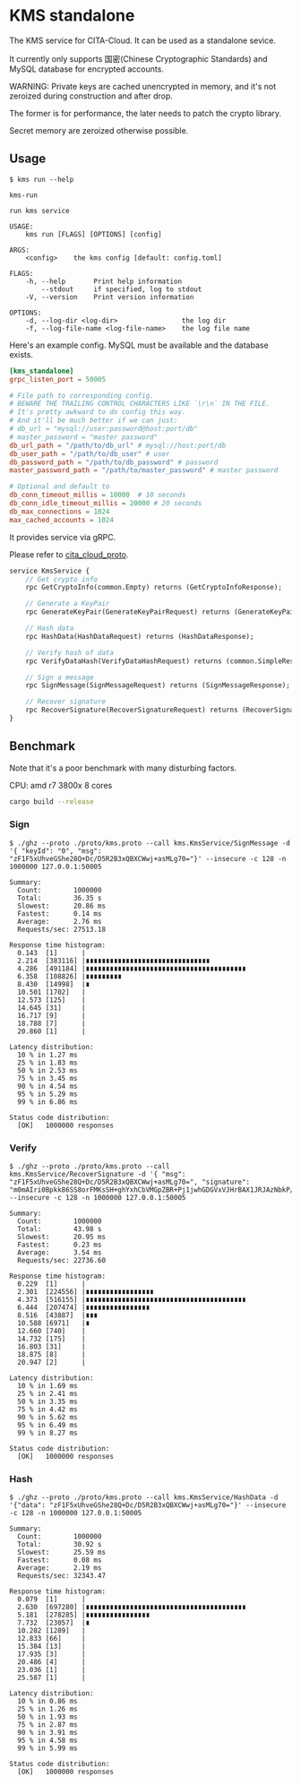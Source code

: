 # KMS standalone

The KMS service for CITA-Cloud. It can be used as a standalone sevice.

It currently only supports 国密(Chinese Cryptographic Standards) and MySQL database for encrypted accounts.

WARNING:
Private keys are cached unencrypted in memory, and it's not zeroized during construction and after drop.

The former is for performance, the later needs to patch the crypto library.

Secret memory are zeroized otherwise possible.

## Usage

```
$ kms run --help

kms-run

run kms service

USAGE:
    kms run [FLAGS] [OPTIONS] [config]

ARGS:
    <config>    the kms config [default: config.toml]

FLAGS:
    -h, --help       Print help information
        --stdout     if specified, log to stdout
    -V, --version    Print version information

OPTIONS:
    -d, --log-dir <log-dir>                the log dir
    -f, --log-file-name <log-file-name>    the log file name
```

Here's an example config. MySQL must be available and the database exists.

```toml
[kms_standalone]
grpc_listen_port = 50005

# File path to corresponding config.
# BEWARE THE TRAILING CONTROL CHARACTERS LIKE `\r\n` IN THE FILE.
# It's pretty awkward to do config this way.
# And it'll be much better if we can just:
# db_url = "mysql://user:password@host:port/db"
# master_password = "master password"
db_url_path = "/path/to/db_url" # mysql://host:port/db
db_user_path = "/path/to/db_user" # user
db_password_path = "/path/to/db_password" # password
master_password_path = "/path/to/master_password" # master password

# Optional and default to
db_conn_timeout_millis = 10000  # 10 seconds
db_conn_idle_timeout_millis = 20000 # 20 seconds
db_max_connections = 1024
max_cached_accounts = 1024
```

It provides service via gRPC.

Please refer to [cita_cloud_proto](https://github.com/cita-cloud/cita_cloud_proto/blob/v6.2.0/protos/kms.proto).


```protobuf
service KmsService {
    // Get crypto info
    rpc GetCryptoInfo(common.Empty) returns (GetCryptoInfoResponse);

    // Generate a KeyPair
    rpc GenerateKeyPair(GenerateKeyPairRequest) returns (GenerateKeyPairResponse);

    // Hash data
    rpc HashData(HashDataRequest) returns (HashDataResponse);

    // Verify hash of data
    rpc VerifyDataHash(VerifyDataHashRequest) returns (common.SimpleResponse);

    // Sign a message
    rpc SignMessage(SignMessageRequest) returns (SignMessageResponse);

    // Recover signature
    rpc RecoverSignature(RecoverSignatureRequest) returns (RecoverSignatureResponse);
}
```

## Benchmark
Note that it's a poor benchmark with many disturbing factors.

CPU: amd r7 3800x 8 cores

```sh
cargo build --release
```

### Sign
```
$ ./ghz --proto ./proto/kms.proto --call kms.KmsService/SignMessage -d '{ "keyId": "0", "msg": "zF1F5xUhveGShe28Q+Dc/D5R2B3xQBXCWwj+asMLg70="}' --insecure -c 128 -n 1000000 127.0.0.1:50005

Summary:
  Count:        1000000
  Total:        36.35 s
  Slowest:      20.86 ms
  Fastest:      0.14 ms
  Average:      2.76 ms
  Requests/sec: 27513.18

Response time histogram:
  0.143  [1]      |
  2.214  [383116] |∎∎∎∎∎∎∎∎∎∎∎∎∎∎∎∎∎∎∎∎∎∎∎∎∎∎∎∎∎∎∎
  4.286  [491184] |∎∎∎∎∎∎∎∎∎∎∎∎∎∎∎∎∎∎∎∎∎∎∎∎∎∎∎∎∎∎∎∎∎∎∎∎∎∎∎∎
  6.358  [108826] |∎∎∎∎∎∎∎∎∎
  8.430  [14998]  |∎
  10.501 [1702]   |
  12.573 [125]    |
  14.645 [31]     |
  16.717 [9]      |
  18.788 [7]      |
  20.860 [1]      |

Latency distribution:
  10 % in 1.27 ms
  25 % in 1.83 ms
  50 % in 2.53 ms
  75 % in 3.45 ms
  90 % in 4.54 ms
  95 % in 5.29 ms
  99 % in 6.86 ms

Status code distribution:
  [OK]   1000000 responses
```

### Verify

```
$ ./ghz --proto ./proto/kms.proto --call kms.KmsService/RecoverSignature -d '{ "msg": "zF1F5xUhveGShe28Q+Dc/D5R2B3xQBXCWwj+asMLg70=", "signature": "m0mAIri0Bpkk86SS8orFMKsSH+ghYxhCbVMGpZBR+Pj1jwhGDGVxVJHrBAX1JRJAzNbkP/HcpsKzkLVfahYj18p6ZcQQbvUauA1hZUfqmKKsHMJiVeM8wnQT6mtSieaPKN07xOavLwpChbLNbXm/BCKG7nNBlzSZbg945Q719cA="}' --insecure -c 128 -n 1000000 127.0.0.1:50005

Summary:
  Count:        1000000
  Total:        43.98 s
  Slowest:      20.95 ms
  Fastest:      0.23 ms
  Average:      3.54 ms
  Requests/sec: 22736.60

Response time histogram:
  0.229  [1]      |
  2.301  [224556] |∎∎∎∎∎∎∎∎∎∎∎∎∎∎∎∎∎
  4.373  [516155] |∎∎∎∎∎∎∎∎∎∎∎∎∎∎∎∎∎∎∎∎∎∎∎∎∎∎∎∎∎∎∎∎∎∎∎∎∎∎∎∎
  6.444  [207474] |∎∎∎∎∎∎∎∎∎∎∎∎∎∎∎∎
  8.516  [43887]  |∎∎∎
  10.588 [6971]   |∎
  12.660 [740]    |
  14.732 [175]    |
  16.803 [31]     |
  18.875 [8]      |
  20.947 [2]      |

Latency distribution:
  10 % in 1.69 ms
  25 % in 2.41 ms
  50 % in 3.35 ms
  75 % in 4.42 ms
  90 % in 5.62 ms
  95 % in 6.49 ms
  99 % in 8.27 ms

Status code distribution:
  [OK]   1000000 responses

```

### Hash

```
$ ./ghz --proto ./proto/kms.proto --call kms.KmsService/HashData -d '{"data": "zF1F5xUhveGShe28Q+Dc/D5R2B3xQBXCWwj+asMLg70="}' --insecure -c 128 -n 1000000 127.0.0.1:50005

Summary:
  Count:        1000000
  Total:        30.92 s
  Slowest:      25.59 ms
  Fastest:      0.08 ms
  Average:      2.19 ms
  Requests/sec: 32343.47

Response time histogram:
  0.079  [1]      |
  2.630  [697280] |∎∎∎∎∎∎∎∎∎∎∎∎∎∎∎∎∎∎∎∎∎∎∎∎∎∎∎∎∎∎∎∎∎∎∎∎∎∎∎∎
  5.181  [278285] |∎∎∎∎∎∎∎∎∎∎∎∎∎∎∎∎
  7.732  [23057]  |∎
  10.282 [1289]   |
  12.833 [66]     |
  15.384 [13]     |
  17.935 [3]      |
  20.486 [4]      |
  23.036 [1]      |
  25.587 [1]      |

Latency distribution:
  10 % in 0.86 ms
  25 % in 1.26 ms
  50 % in 1.93 ms
  75 % in 2.87 ms
  90 % in 3.91 ms
  95 % in 4.58 ms
  99 % in 5.99 ms

Status code distribution:
  [OK]   1000000 responses

```
